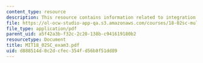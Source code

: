 ```yaml
---
content_type: resource
description: This resource contains information related to integration.
file: https://ol-ocw-studio-app-qa.s3.amazonaws.com/courses/18-02sc-multivariable-calculus-fall-2010/d888514d0c2dcfec354fd56b8f51dd89_MIT18_02SC_exam3.pdf
file_type: application/pdf
parent_uid: a5f42a3b-f32c-2c20-138b-c941619180b2
resourcetype: Document
title: MIT18_02SC_exam3.pdf
uid: d888514d-0c2d-cfec-354f-d56b8f51dd89
---
```

